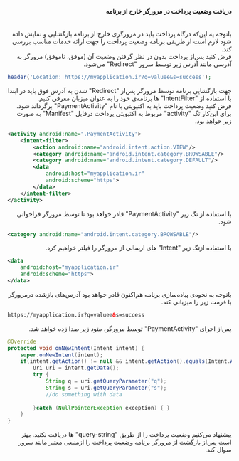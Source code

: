 <div dir="rtl"><b>دریافت وضعیت پرداخت در مرورگر خارج از برنامه</b></div>
<br>
<br>
<div dir="rtl">باتوجه یه این‌که درگاه پرداخت باید در مرورگری خارج از برنامه بازگشایی و نمایش داده شود
لازم است از طریقی برنامه وضعیت پرداخت را جهت ارائه خدمات مناسب بررسی کند.
</div>
<div dir="rtl">فرض کنید پس‌از پرداخت بدون در نظر گرفتن وضعیت آن (موفق، ناموفق) مرورگر به آدرسی مانند آدرس زیر توسط سرور "Redirect" می‌شود.</div>

```php
header('Location: https://myapplication.ir?q=valuee&s=success');
```
<div dir="rtl">
جهت بازگشایی برنامه توسط مرورگر پس‌از "Redirect" شدن به آدرس فوق باید در ابتدا با استفاده از "IntentFilter" ها برنامه‌ی خود را به عنوان میزبان معرفی کنیم.
</div> 

<div dir="rtl">فرض کنید وضعیت پرداخت باید به اکتیویتی با نام "PaymentActivity" برگرداند شود. برای این‌کار تگ "activity" مربوط به اکتیویتی پرداخت درفایل "Manifest" به صورت زیر خواهد بود.</div>

```xml
<activity android:name=".PaymentActivity">  
	<intent-filter> 
		<action android:name="android.intent.action.VIEW"/>  
		<category android:name="android.intent.category.BROWSABLE"/>  
		<category android:name="android.intent.category.DEFAULT"/>  
		<data  
			android:host="myapplication.ir" 
			android:scheme="https">  
		</data>  
	</intent-filter>
</activity>
```
<div dir="rtl"> با استفاده از تگ زیر "PaymentActivity" قادر خواهد بود تا توسط مرورگر فراخوانی شود.</div>

```xml
<category android:name="android.intent.category.BROWSABLE"/>
```
<div dir="rtl">
با استفاده ازتگ زیر "Intent" های ارسالی از مرورگر را فیلتر خواهیم کرد.
</div>

```xml
<data  
	android:host="myapplication.ir" 
	android:scheme="https">  
</data>
```
<div dir="rtl">
باتوجه به نحوه‌ی پیاده‌سازی برنامه هم‌اکنون قادر خواهد بود آدرس‌های باز‌شده درمرورگر با فرمت زیر را میزبانی کند.
</div>

```html
https://myapplication.ir?q=valuee&s=success
```
<div dir="rtl">
پس‌از اجرای "PaymentActivity" توسط مرورگر، متود زیر صدا زده خواهد شد.
</div>

```Java
@Override  
protected void onNewIntent(Intent intent) {  
	super.onNewIntent(intent);  
	if(intent.getAction() != null && intent.getAction().equals(Intent.ACTION_VIEW)) {  
		Uri uri = intent.getData();  
		try {  
			String q = uri.getQueryParameter("q");  
			String s = uri.getQueryParameter("s");  
			//do something with data  
  
		}catch (NullPointerException exception) { }  
	}  
}
```

<div dir="rtl">
پیشنهاد می‌کنیم وضعیت پرداخت را از طریق "query-string" ها دریافت نکنید. بهتر است پس‌از بازگشت از مرورگر برنامه وضعیت پرداخت را ازمنبعی معتبر مانند سرور سوال کند.
</div>
